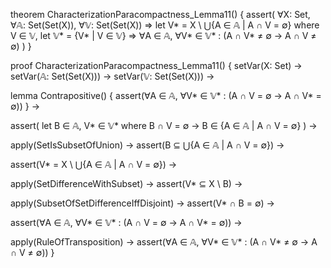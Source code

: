 theorem CharacterizationParacompactness_Lemma11() {
  assert(
    ∀X: Set, ∀𝔸: Set(Set(X)), ∀𝕍: Set(Set(X)) ⇒
    let V* = X \ ⋃{A ∈ 𝔸 | A ∩ V = ∅} where V ∈ 𝕍,
    let 𝕍* = {V* | V ∈ 𝕍} ⇒
    ∀A ∈ 𝔸, ∀V* ∈ 𝕍* : (A ∩ V* ≠ ∅ → A ∩ V ≠ ∅)
  )
}

proof CharacterizationParacompactness_Lemma11() {
  setVar(X: Set) →
  setVar(𝔸: Set(Set(X))) →
  setVar(𝕍: Set(Set(X))) →
  
  lemma Contrapositive() {
    assert(∀A ∈ 𝔸, ∀V* ∈ 𝕍* : (A ∩ V = ∅ → A ∩ V* = ∅))
  } →
  
  assert(
    let B ∈ 𝔸, V* ∈ 𝕍* where B ∩ V = ∅ →
    B ∈ {A ∈ 𝔸 | A ∩ V = ∅}
  ) →
  
  apply(SetIsSubsetOfUnion) →
  assert(B ⊆ ⋃{A ∈ 𝔸 | A ∩ V = ∅}) →
  
  assert(V* = X \ ⋃{A ∈ 𝔸 | A ∩ V = ∅}) →
  
  apply(SetDifferenceWithSubset) →
  assert(V* ⊆ X \ B) →
  
  apply(SubsetOfSetDifferenceIffDisjoint) →
  assert(V* ∩ B = ∅) →
  
  assert(∀A ∈ 𝔸, ∀V* ∈ 𝕍* : (A ∩ V = ∅ → A ∩ V* = ∅)) →
  
  apply(RuleOfTransposition) →
  assert(∀A ∈ 𝔸, ∀V* ∈ 𝕍* : (A ∩ V* ≠ ∅ → A ∩ V ≠ ∅))
}